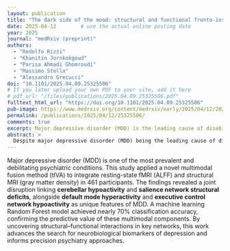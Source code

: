 ```yaml
---
layout: publication
title: "The dark side of the mood: structural and functional fronto-insular and cerebellar alterations classify major depression"
date: 2025-04-12        # use the actual online posting date
year: 2025
journal: "medRxiv (preprint)"
authors:
  - "Rodolfo Rizzi"
  - "Khanitin Jornkokgoud"
  - "Parisa Ahmadi Ghomroudi"
  - "Massimo Stella"
  - "Alessandro Grecucci"
doi: "10.1101/2025.04.09.25325506"
# If you later upload your own PDF to your site, add it here
# pdf_url: "/files/publications/2025.04.09.25325506.pdf"
fulltext_html_url: "https://doi.org/10.1101/2025.04.09.25325506"
pub-image: https://www.medrxiv.org/content/medrxiv/early/2025/04/12/2025.04.09.25325506/F1.medium.gif
permalink: /publications/2025/04/12/25325506/
comments: true
excerpt: Major depressive disorder (MDD) is the leading cause of disability worldwide, but its neural bases remain poorly understood. This study used multimodal fusion and machine learning to uncover structural and functional network disruptions that classify depression.
abstract: >
  Despite major depressive disorder (MDD) being the leading cause of disability worldwide, the exact characterization of its neural bases and the development of reliable biomarkers are still at an early stage. We employed a data fusion unsupervised machine learning method—transposed Independent Vector Analysis (tIVA)—to investigate joint functional and structural brain networks for MDD classification. Using amplitude of low-frequency fluctuations (ALFF) and gray matter density (GMD) data from 461 participants (MDD = 226, HC = 235), we identified multimodal links between reduced functional activity in the cerebellum and structural deficits in subcortical regions (notably anterior cingulate cortex and insula) critical for emotional regulation. At the same time, dorsomedial prefrontal hyperactivity (DMN) and dorsolateral prefrontal hypoactivity (CEN) emerged as modality-unique alterations. A Random Forest classifier validated these features and achieved 69.9% accuracy in distinguishing MDD from healthy controls. These results highlight the role of fronto-insular and cerebellar alterations as multimodal biomarkers of depression and suggest that combining structural and functional neuroimaging enhances diagnostic precision, advancing precision psychiatry.
---
```


Major depressive disorder (MDD) is one of the most prevalent and debilitating psychiatric conditions. This study applied a novel multimodal fusion method (tIVA) to integrate resting-state fMRI (ALFF) and structural MRI (gray matter density) in 461 participants. The findings revealed a joint disruption linking **cerebellar hypoactivity** and **salience network structural deficits**, alongside **default mode hyperactivity** and **executive control network hypoactivity** as unique features of MDD. A machine learning Random Forest model achieved nearly 70% classification accuracy, confirming the predictive value of these multimodal components. By uncovering structural–functional interactions in key networks, this work advances the search for neurobiological biomarkers of depression and informs precision psychiatry approaches.
